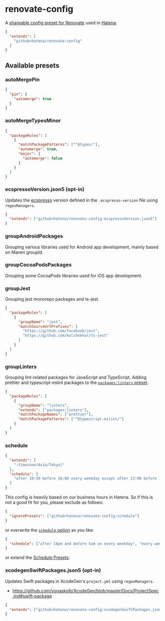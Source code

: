 # renovate-config

A [shareable config preset for Renovate](https://docs.renovatebot.com/config-presets/) used in [Hatena](https://hatena.co.jp/).

```json
{
  "extends": [
    "github>hatena/renovate-config"
  ]
}
```

## Available presets

### autoMergePin

```json
{
  "pin": {
    "automerge": true
  }
}
```

### autoMergeTypesMinor

```json
{
  "packageRules": [
    {
      "matchPackagePatterns": ["^@types/"],
      "automerge": true,
      "major": {
        "automerge": false
      }
    }
  ]
}
```

### ecspressoVersion.json5 (opt-in)

Updates the [ecspresso](https://github.com/kayac/ecspresso) version defined in the `.ecspresso-version` file using `regexManagers`.

```json
{
  "extends": ["github>hatena/renovate-config:ecspressoVersion.json5"]
}
```

### groupAndroidPackages

Grouping various libraries used for Android app development, mainly based on Maven groupId.

### groupCocoaPodsPackages

Grouping some CocoaPods libraries used for iOS app development.

### groupJest

Grouping jest monorepo packages and ts-jest.

```json
{
  "packageRules": [
    {
      "groupName": "jest",
      "matchSourceUrlPrefixes": [
        "https://github.com/facebook/jest",
        "https://github.com/kulshekhar/ts-jest"
      ]
    }
  ]
}
```

### groupLinters

Grouping lint-related packages for JavaScript and TypeScript. Adding prettier and typescript-eslint packages to the [`packages:linters` preset](https://docs.renovatebot.com/presets-packages/#packageslinters).

```json
{
  "packageRules": [
    {
      "groupName": "linters",
      "extends": ["packages:linters"],
      "matchPackageNames": ["prettier"],
      "matchPackagePatterns": ["^@typescript-eslint/"]
    }
  ]
}
```

### schedule

```json
{
  "extends": [
    ":timezone(Asia/Tokyo)"
  ],
  "schedule": [
    "after 10:30 before 18:00 every weekday except after 13:00 before 14:00"
  ]
}
```

This config is heavily based on our business hours in Hatena. So if this is not a good fit for you, please exclude as follows:

```json
{
  "ignorePresets": ["github>hatena/renovate-config:schedule"]
}
```

or overwrite the [`schedule` option](https://docs.renovatebot.com/configuration-options/#schedule) as you like:

```json
{
  "schedule": ["after 10pm and before 5am on every weekday", "every weekend"]
}
```

or extend the [Schedule Presets](https://docs.renovatebot.com/presets-schedule/).

### xcodegenSwiftPackages.json5 (opt-in)

Updates Swift packages in XcodeGen's `project.yml` using `regexManagers`.

- https://github.com/yonaskolb/XcodeGen/blob/master/Docs/ProjectSpec.md#swift-package

```json
{
  "extends": ["github>hatena/renovate-config:xcodegenSwiftPackages.json5"]
}
```
